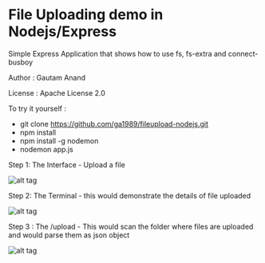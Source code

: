 # File Uploading demo in Nodejs/Express
Simple Express Application that shows how to use fs, fs-extra and connect-busboy

Author : Gautam Anand

License : Apache License 2.0

To try it yourself :
- git clone https://github.com/ga1989/fileupload-nodejs.git
- npm install
- npm install -g nodemon
- nodemon app.js

Step 1: The Interface - Upload a file

![alt tag]()

Step 2: The Terminal - this would demonstrate the details of file uploaded

![alt tag]()

Step 3 : The /upload - This would scan the folder where files are uploaded and would parse them as json object

![alt tag]()




